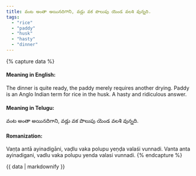 ```yaml
---
title: వంట అంతా అయినదిగాని, వడ్లు వక పొలుపు యెండ వలశి వున్నది.
tags:
  - "rice"
  - "paddy"
  - "husk"
  - "hasty"
  - "dinner"
---
```


{% capture data %}
#### Meaning in English:
The dinner is quite ready, the paddy merely requires another drying.
Paddy is an Anglo Indian term for rice in the husk.
A hasty and ridiculous answer.

#### Meaning in Telugu:
వంట అంతా అయినదిగాని, వడ్లు వక పొలుపు యెండ వలశి వున్నది.

#### Romanization:
Vaṇṭa antā ayinadigāni, vaḍlu vaka polupu yeṇḍa valaśi vunnadi.
Vanta anta ayinadigani, vadlu vaka polupu yenda valasi vunnadi.
{% endcapture %}

{{ data | markdownify }}

